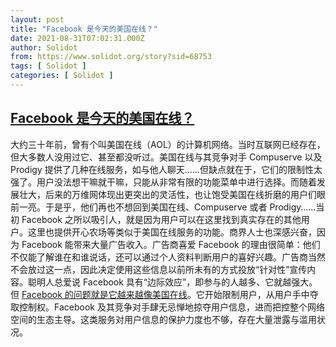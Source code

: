 ```yaml
---
layout: post
title: "Facebook 是今天的美国在线？"
date: 2021-08-31T07:02:31.000Z
author: Solidot
from: https://www.solidot.org/story?sid=68753
tags: [ Solidot ]
categories: [ Solidot ]
---
```

<!--1630393351000-->
[Facebook 是今天的美国在线？](https://www.solidot.org/story?sid=68753)
------

<div>
大约三十年前，曾有个叫美国在线（AOL）的计算机网络。当时互联网已经存在，但大多数人没用过它、甚至都没听过。美国在线与其竞争对手 Compuserve 以及Prodigy 提供了几种在线服务，如与他人聊天……但缺点就在于，它们的限制性太强了。用户没法想干嘛就干嘛，只能从非常有限的功能菜单中进行选择。而随着发展壮大，后来的万维网体现出更突出的灵活性，也让饱受美国在线折磨的用户们眼前一亮。于是乎，他们再也不想回到美国在线、Compuserve 或者 Prodigy……当初 Facebook 之所以吸引人，就是因为用户可以在这里找到真实存在的其他用户。这里也提供开心农场等类似于美国在线服务的功能。商界人士也深感兴奋，因为 Facebook 能带来大量广告收入。广告商喜爱 Facebook 的理由很简单：他们不仅能了解谁在和谁说话，还可以通过个人资料判断用户的喜好兴趣。广告商当然不会放过这一点，因此决定使用这些信息以前所未有的方式投放“针对性”宣传内容。聪明人总爱说 Facebook 具有“边际效应”，即参与的人越多、它就越强大。但 <a href="https://www.zdnet.com/article/facebook-is-the-aol-of-2021/">Facebook 的问题就是它越来越像美国在线</a>。它开始限制用户，从用户手中夺取控制权。Facebook 及其竞争对手肆无忌惮地掠夺用户信息，进而把控整个网络空间的生态主导。这类服务对用户信息的保护力度也不够，存在大量泄露与滥用状况。
</div>
